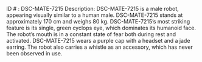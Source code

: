 ID # : DSC-MATE-7215
Description: DSC-MATE-7215 is a male robot, appearing visually similar to a human male. DSC-MATE-7215 stands at approximately 170 cm and weighs 80 kg. DSC-MATE-7215’s most striking feature is its single, green cyclops eye, which dominates its humanoid face. The robot’s mouth is in a constant state of fear both during rest and activated. DSC-MATE-7215 wears a purple cap with a headset and a jade earring. The robot also carries a whistle as an accessory, which has never been observed in use.